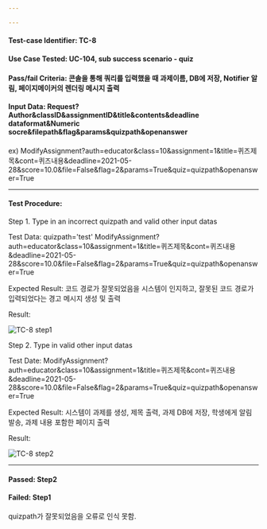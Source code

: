 ```yaml
---

---
```


#### Test-case Identifier: TC-8

#### Use Case Tested: UC-104, sub success scenario - quiz

#### Pass/fail Criteria: 콘솔을 통해 쿼리를 입력했을 때 과제이름, DB에 저장, Notifier 알림, 페이지메이커의 렌더링 메시지 출력

#### Input Data: Request?Author&classID&assignmentID&title&contents&deadline dataformat&Numeric socre&filepath&flag&params&quizpath&openanswer

ex) ModifyAssignment?auth=educator&class=10&assignment=1&title=퀴즈제목&cont=퀴즈내용&deadline=2021-05-28&score=10.0&file=False&flag=2&params=True&quiz=quizpath&openanswer=True

------

#### Test Procedure:

Step 1. Type in an incorrect quizpath and  valid other input datas

Test Data: quizpath='test'
	ModifyAssignment?auth=educator&class=10&assignment=1&title=퀴즈제목&cont=퀴즈내용&deadline=2021-05-28&score=10.0&file=False&flag=2&params=True&quiz=quizpath&openanswer=True

Expected Result: 코드 경로가 잘못되었음을 시스템이 인지하고, 잘못된 코드 경로가 입력되었다는 경고 메시지 생성 및 출력

Result:

![TC-8 step1](https://user-images.githubusercontent.com/51692363/120156618-1b2a3580-c22d-11eb-8f2c-1870ab865326.JPG)

Step 2. Type in valid other input datas

Test Date: ModifyAssignment?auth=educator&class=10&assignment=1&title=퀴즈제목&cont=퀴즈내용&deadline=2021-05-28&score=10.0&file=False&flag=2&params=True&quiz=quizpath&openanswer=True

Expected Result: 시스템이 과제를 생성, 제목 출력, 과제 DB에 저장, 학생에게 알림 발송, 과제 내용 포함한 페이지 출력

Result:

![TC-8 step2](https://user-images.githubusercontent.com/51692363/120156623-1bc2cc00-c22d-11eb-81b5-16c13e74a085.JPG)

------

#### Passed: Step2

#### Failed: Step1

quizpath가 잘못되었음을 오류로 인식 못함.